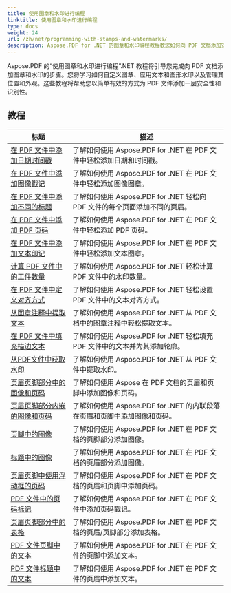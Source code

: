 ```yaml
---
title: 使用图章和水印进行编程
linktitle: 使用图章和水印进行编程
type: docs
weight: 24
url: /zh/net/programming-with-stamps-and-watermarks/
description: Aspose.PDF for .NET 的图章和水印编程教程教您如何向 PDF 文档添加安全性和个性化元素。
---
```


Aspose.PDF 的“使用图章和水印进行编程”.NET 教程将引导您完成向 PDF 文档添加图章和水印的步骤。您将学习如何自定义图章、应用文本和图形水印以及管理其位置和外观。这些教程将帮助您以简单有效的方式为 PDF 文件添加一层安全性和识别性。

## 教程
| 标题 | 描述 |
| --- | --- | 
| [在 PDF 文件中添加日期时间戳](./add-date-time-stamp/) | 了解如何使用 Aspose.PDF for .NET 在 PDF 文件中轻松添加日期和时间戳。 |  
| [在 PDF 文件中添加图像戳记](./add-image-stamp/) | 了解如何使用 Aspose.PDF for .NET 在 PDF 文件中轻松添加图像图章。 |  
| [在 PDF 文件中添加不同的标题](./adding-different-headers/) | 了解如何使用 Aspose.PDF for .NET 轻松向 PDF 文件的每个页面添加不同的页眉。 |  
| [在 PDF 文件中添加 PDF 页码](./add-pdf-page-stamp/) | 了解如何使用 Aspose.PDF for .NET 在 PDF 文件中轻松添加 PDF 页码。 |  
| [在 PDF 文件中添加文本印记](./add-text-stamp/) | 了解如何使用 Aspose.PDF for .NET 在 PDF 文件中轻松添加文本图章。 |  
| [计算 PDF 文件中的工件数量](./counting-artifacts/) | 了解如何使用 Aspose.PDF for .NET 轻松计算 PDF 文件中的水印数量。 |  
| [在 PDF 文件中定义对齐方式](./define-alignment/) | 了解如何使用 Aspose.PDF for .NET 轻松设置 PDF 文件中的文本对齐方式。 |  
| [从图章注释中提取文本](./extract-text-from-stamp-annotation/) | 了解如何使用 Aspose.PDF for .NET 从 PDF 文档中的图章注释中轻松提取文本。 |  
| [在 PDF 文件中填充描边文本](./fill-stroke-text/) | 了解如何使用 Aspose.PDF for .NET 轻松填充 PDF 文件中的文本并为其添加轮廓。 |  
| [从PDF文件中获取水印](./get-watermark/) | 了解如何使用 Aspose.PDF for .NET 从 PDF 文件中提取水印。 |  
| [页眉页脚部分中的图像和页码](./image-and-page-number-in-header-footer-section/) | 了解如何使用 Aspose 在 PDF 文档的页眉和页脚中添加图像和页码。 |  
| [页眉页脚部分内嵌的图像和页码](./image-and-page-number-in-header-footer-section-inline/) | 了解如何使用 Aspose.PDF for .NET 的内联段落在页眉和页脚中添加图像和页码。 |  
| [页脚中的图像](./image-in-footer/) | 了解如何使用 Aspose.PDF for .NET 在 PDF 文档的页脚部分添加图像。 |  
| [标题中的图像](./image-in-header/) | 了解如何使用 Aspose.PDF for .NET 在 PDF 文档的页眉部分添加图像。 |  
| [页眉页脚中使用浮动框的页码](./page-number-in-header-footer-using-floating-box/) | 了解如何使用 Aspose.PDF for .NET 在 PDF 文档的页眉和页脚中添加页码。 |  
| [PDF 文件中的页码标记](./page-number-stamps/) | 了解如何使用 Aspose.PDF for .NET 在 PDF 文件中添加页码戳记。 |  
| [页眉页脚部分中的表格](./table-in-header-footer-section/) | 了解如何使用 Aspose.PDF for .NET 在 PDF 文档的页眉/页脚部分添加表格。 |  
| [PDF 文件页脚中的文本](./text-in-footer/) | 了解如何使用 Aspose.PDF for .NET 在 PDF 文件的页脚中添加文本。 |  
| [PDF 文件标题中的文本](./text-in-header/) | 了解如何使用 Aspose.PDF for .NET 在 PDF 文件的页眉中添加文本。 |  